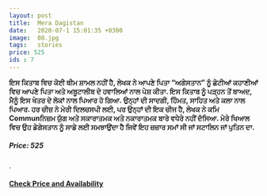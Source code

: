 ```yaml
---
layout: post
title:  Mera Dagistan
date:   2020-07-1 15:01:35 +0300
image:  08.jpg
tags:   stories
price: 525
ids : 7
---
```




<strong>
ਇਸ ਕਿਤਾਬ ਵਿਚ ਕੋਈ ਥੀਮ ਸ਼ਾਮਲ ਨਹੀਂ ਹੈ, ਲੇਖਕ ਨੇ ਆਪਣੇ ਪਿਤਾ “ਅਗੇਸਤਾਨ” ਨੂੰ ਛੋਟੀਆਂ ਕਹਾਣੀਆਂ ਵਿਚ ਆਪਣੇ ਪਿਤਾ ਅਤੇ ਅਬੂਟਾਲੀਬ ਦੇ ਹਵਾਲਿਆਂ ਨਾਲ ਪੇਸ਼ ਕੀਤਾ. ਇਸ ਕਿਤਾਬ ਨੂੰ ਪੜ੍ਹਨ ਤੋਂ ਬਾਅਦ, ਮੈਨੂੰ ਇਸ ਖੇਤਰ ਦੇ ਲੋਕਾਂ ਨਾਲ ਪਿਆਰ ਹੋ ਗਿਆ. ਉਨ੍ਹਾਂ ਦੀ ਸਾਦਗੀ, ਹਿੰਮਤ, ਸਾਹਿਤ ਅਤੇ ਕਲਾ ਨਾਲ ਪਿਆਰ. ਹਰ ਚੀਜ਼ ਨੇ ਮੇਰੀ ਦਿਲਚਸਪੀ ਲਈ, ਪਰ ਉਨ੍ਹਾਂ ਦੀ ਇਕ ਚੀਜ ਹੈ, ਲੇਖਕ ਨੇ ਕਮਿ Communਨਿਜ਼ਮ ਯੁੱਗ ਅਤੇ ਸਕਾਰਾਤਮਕ ਅਤੇ ਨਕਾਰਾਤਮਕ ਬਾਰੇ ਵਧੇਰੇ ਨਹੀਂ ਦੱਸਿਆ.
ਮੇਰੇ ਖਿਆਲ ਵਿਚ ਉਹ ਡੇਗੇਸਤਾਨ ਨੂੰ ਸਾਡੇ ਲਈ ਸਮਝਾਉਂਦਾ ਹੈ ਜਿਵੇਂ ਇਹ ਜ਼ਜ਼ਾਰ ਸਮਾਂ ਸੀ ਜਾਂ ਸਟਾਲਿਨ ਜਾਂ ਪੁਤਿਨ ਦਾ.
</strong>

<h5>Price: 525 </h5>.<br>

<h4><a class="add-cart cart1" href="/kitab/Books#1"><b>Check Price and Availability</b></a></h4>

<body>
 <script src="{{ site.baseurl }}/js/main.js"></script>
 </body>